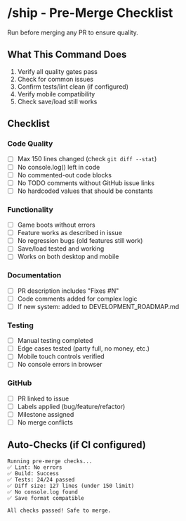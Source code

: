 # /ship - Pre-Merge Checklist

Run before merging any PR to ensure quality.

## What This Command Does

1. Verify all quality gates pass
2. Check for common issues
3. Confirm tests/lint clean (if configured)
4. Verify mobile compatibility
5. Check save/load still works

## Checklist

### Code Quality
- [ ] Max 150 lines changed (check `git diff --stat`)
- [ ] No console.log() left in code
- [ ] No commented-out code blocks
- [ ] No TODO comments without GitHub issue links
- [ ] No hardcoded values that should be constants

### Functionality
- [ ] Game boots without errors
- [ ] Feature works as described in issue
- [ ] No regression bugs (old features still work)
- [ ] Save/load tested and working
- [ ] Works on both desktop and mobile

### Documentation
- [ ] PR description includes "Fixes #N"
- [ ] Code comments added for complex logic
- [ ] If new system: added to DEVELOPMENT_ROADMAP.md

### Testing
- [ ] Manual testing completed
- [ ] Edge cases tested (party full, no money, etc.)
- [ ] Mobile touch controls verified
- [ ] No console errors in browser

### GitHub
- [ ] PR linked to issue
- [ ] Labels applied (bug/feature/refactor)
- [ ] Milestone assigned
- [ ] No merge conflicts

## Auto-Checks (if CI configured)

```
Running pre-merge checks...
✅ Lint: No errors
✅ Build: Success
✅ Tests: 24/24 passed
✅ Diff size: 127 lines (under 150 limit)
✅ No console.log found
✅ Save format compatible

All checks passed! Safe to merge.
```
